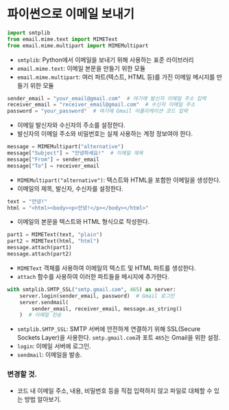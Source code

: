 # 파이썬으로 이메일 보내기

```python
import smtplib
from email.mime.text import MIMEText
from email.mime.multipart import MIMEMultipart
```
- `smtplib`: Python에서 이메일을 보내기 위해 사용하는 표준 라이브러리
- `email.mime.text`: 이메일 본문을 만들기 위한 모듈
- `email.mime.multipart`: 여러 파트(텍스트, HTML 등)를 가진 이메일 메시지를 만들기 위한 모듈

```python
sender_email = "your_email@gmail.com"  # 여기에 발신자 이메일 주소 입력
receiver_email = "receiver_email@gmail.com"  # 수신자 이메일 주소
password = "your_password"  # 여기에 Gmail 어플리케이션 코드 입력
```
- 이메일 발신자와 수신자의 주소를 설정한다. 
- 발신자의 이메일 주소와 비밀번호는 실제 사용하는 계정 정보여야 한다.

```python
message = MIMEMultipart("alternative")
message["Subject"] = "안녕하세요!"  # 이메일 제목
message["From"] = sender_email
message["To"] = receiver_email
```
- `MIMEMultipart("alternative")`: 텍스트와 HTML을 포함한 이메일을 생성한다.
- 이메일의 제목, 발신자, 수신자를 설정한다.

```python
text = "안녕!"
html = "<html><body><p>안녕!</p></body></html>"
```
- 이메일의 본문을 텍스트와 HTML 형식으로 작성한다.

```python
part1 = MIMEText(text, "plain")
part2 = MIMEText(html, "html")
message.attach(part1)
message.attach(part2)
```
- `MIMEText` 객체를 사용하여 이메일의 텍스트 및 HTML 파트를 생성한다.
- `attach` 함수를 사용하여 이러한 파트들을 메시지에 추가한다.

```python
with smtplib.SMTP_SSL("smtp.gmail.com", 465) as server:
    server.login(sender_email, password)  # Gmail 로그인
    server.sendmail(
        sender_email, receiver_email, message.as_string()
    )  # 이메일 전송
```
- `smtplib.SMTP_SSL`: SMTP 서버에 안전하게 연결하기 위해 SSL(Secure Sockets Layer)을 사용한다. `smtp.gmail.com`과 포트 `465`는 Gmail을 위한 설정.
- `login`: 이메일 서버에 로그인.
- `sendmail`: 이메일을 발송.

### 변경할 것.
- 코드 내 이메일 주소, 내용, 비밀번호 등을 직접 입력하지 않고 파일로 대체할 수 있는 방법 알아보기.